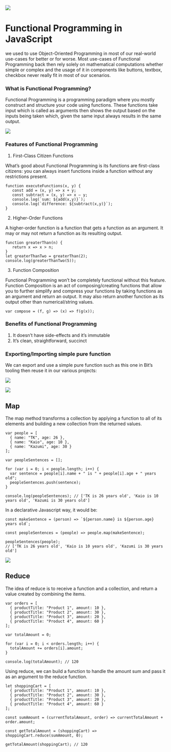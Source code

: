 ![](https://cdn-images-1.medium.com/max/1024/1*nCX6bsSNUF_v2hFKgnaQIA.png)

# Functional Programming in JavaScript

we used to use Object-Oriented Programming in most of our real-world use-cases for better or for worse. Most use-cases of Functional Programming back then rely solely on mathematical computations whether simple or complex and the usage of it in components like buttons, textbox, checkbox never really fit in most of our scenarios.

### What is Functional Programming?

Functional Programming is a programming paradigm where you mostly construct and structure your code using functions. These functions take input which is called as arguments then shows the output based on the inputs being taken which, given the same input always results in the same output.


![](https://encrypted-tbn0.gstatic.com/images?q=tbn%3AANd9GcRta6yPSgpNyRUTucf6Q5pdltpkexx1dClssQ&usqp=CAU)

### Features of Functional Programming

1. First-Class Citizen Functions

What’s good about Functional Programming is its functions are first-class citizens: you can always insert functions inside a function without any restrictions present.

```
function executeFunctions(x, y) {
   const add = (x, y) => x + y;
   const subtract = (x, y) => x — y;
   console.log(`sum: ${add(x,y)}`);
   console.log(`difference: ${subtract(x,y)}`);
}
```

2. Higher-Order Functions

A higher-order function is a function that gets a function as an argument. It may or may not return a function as its resulting output.

```
function greaterThan(n) {
   return x => x > n;
}
let greaterThanTwo = greaterThan(2);
console.log(greaterThanTwo(5));
```

3. Function Composition

Functional Programming won’t be completely functional without this feature. Function Composition is an act of composing/creating functions that allow you to further simplify and compress your functions by taking functions as an argument and return an output. It may also return another function as its output other than numerical/string values.

```
var compose = (f, g) => (x) => f(g(x));
```

### Benefits of Functional Programming
1. It doesn’t have side-effects and it’s immutable
2. It’s clean, straightforward, succinct


### Exporting/Importing simple pure function
We can export and use a simple pure function such as this one in Bit’s tooling then reuse it in our various projects:

![](https://miro.medium.com/max/1166/1*SnXQW4i_l23wr7d9Qz52Ww.png)


![](https://www.tutsmake.com/wp-content/uploads/2020/05/JavaScript-Array-map.jpeg)

## Map
The map method transforms a collection by applying a function to all of its elements and building a new collection from the returned values.

```
var people = [
  { name: "TK", age: 26 },
  { name: "Kaio", age: 10 },
  { name: "Kazumi", age: 30 }
];

var peopleSentences = [];

for (var i = 0; i < people.length; i++) {
  var sentence = people[i].name + " is " + people[i].age + " years old";
  peopleSentences.push(sentence);
}

console.log(peopleSentences); // ['TK is 26 years old', 'Kaio is 10 years old', 'Kazumi is 30 years old']
```

In a declarative Javascript way, it would be:

```
const makeSentence = (person) => `${person.name} is ${person.age} years old`;

const peopleSentences = (people) => people.map(makeSentence);
  
peopleSentences(people);
// ['TK is 26 years old', 'Kaio is 10 years old', 'Kazumi is 30 years old']
```

![](https://cdn.javascripttutorial.net/wp-content/uploads/2016/08/JavaScript-array-reduce-vs-reduceRight.png)

## Reduce

The idea of reduce is to receive a function and a collection, and return a value created by combining the items.

```
var orders = [
  { productTitle: "Product 1", amount: 10 },
  { productTitle: "Product 2", amount: 30 },
  { productTitle: "Product 3", amount: 20 },
  { productTitle: "Product 4", amount: 60 }
];

var totalAmount = 0;

for (var i = 0; i < orders.length; i++) {
  totalAmount += orders[i].amount;
}

console.log(totalAmount); // 120
```

Using reduce, we can build a function to handle the amount sum and pass it as an argument to the reduce function.


```
let shoppingCart = [
  { productTitle: "Product 1", amount: 10 },
  { productTitle: "Product 2", amount: 30 },
  { productTitle: "Product 3", amount: 20 },
  { productTitle: "Product 4", amount: 60 }
];

const sumAmount = (currentTotalAmount, order) => currentTotalAmount + order.amount;

const getTotalAmount = (shoppingCart) => shoppingCart.reduce(sumAmount, 0);

getTotalAmount(shoppingCart); // 120
```